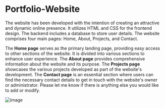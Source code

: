 # Portfolio-Website
The website has been developed with the intention of creating an attractive and dynamic online presence. It utilizes HTML and CSS for the frontend design. The backend includes a database to store user details.
The website comprises four main pages: Home, About, Projects, and Contact.

The **Home page** serves as the primary landing page, providing easy access to other sections of the website. It is divided into various sections to enhance user experience.
The **About page** provides comprehensive information about the website and its purpose.
The **Projects page** showcases the various projects developed as part of the website's development.
The **Contact page** is an essential section where users can find the necessary contact details to get in touch with the website's owner or administrator.
Please let me know if there is anything else you would like to add or modify.

![image](https://github.com/komalbhat06/Portfolio-Website-/assets/68904706/6210fd97-4acb-4a01-b1ec-8fc7aaee6238)


